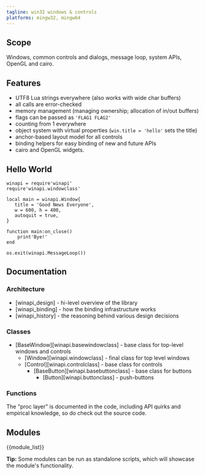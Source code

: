 ```yaml
---
tagline: win32 windows & controls
platforms: mingw32, mingw64
---
```


## Scope

Windows, common controls and dialogs, message loop, system APIs,
OpenGL and cairo.

## Features

  * UTF8 Lua strings everywhere (also works with wide char buffers)
  * all calls are error-checked
  * memory management (managing ownership; allocation of in/out buffers)
  * flags can be passed as `'FLAG1 FLAG2'`
  * counting from 1 everywhere
  * object system with virtual properties (`win.title = 'hello'` sets the title)
  * anchor-based layout model for all controls
  * binding helpers for easy binding of new and future APIs
  * cairo and OpenGL widgets.

## Hello World

~~~{.lua}
winapi = require'winapi'
require'winapi.windowclass'

local main = winapi.Window{
   title = 'Good News Everyone',
   w = 600, h = 400,
   autoquit = true,
}

function main:on_close()
	print'Bye!'
end

os.exit(winapi.MessageLoop())
~~~

## Documentation

### Architecture

  * [winapi_design] - hi-level overview of the library
  * [winapi_binding] - how the binding infrastructure works
  * [winapi_history] - the reasoning behind various design decisions

### Classes

  * [BaseWindow][winapi.basewindowclass] - base class for top-level windows and controls
     * [Window][winapi.windowclass] - final class for top level windows
     * [Control][winapi.controlclass] - base class for controls
        * [BaseButton][winapi.basebuttonclass] - base class for buttons
           * [Button][winapi.buttonclass] - push-buttons

### Functions

The "proc layer" is documented in the code, including API quirks
and empirical knowledge, so do check out the source code.

## Modules

{{module_list}}

__Tip:__ Some modules can be run as standalone scripts, which will
showcase the module's functionality.

